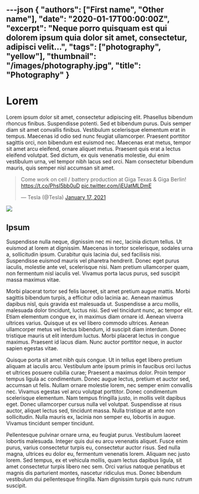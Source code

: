 ---json
{
  "authors": ["First name", "Other name"],
  "date": "2020-01-17T00:00:00Z",
  "excerpt": "Neque porro quisquam est qui dolorem ipsum quia dolor sit amet, consectetur, adipisci velit...",
  "tags": ["photography", "yellow"],
  "thumbnail": "/images/photography.jpg",
  "title": "Photography"
}
---

# Lorem

Lorem ipsum dolor sit amet, consectetur adipiscing elit. Phasellus bibendum rhoncus finibus. Suspendisse potenti. Sed et bibendum purus. Duis semper diam sit amet convallis finibus. Vestibulum scelerisque elementum erat in tempus. Maecenas id odio sed nunc feugiat ullamcorper. Praesent porttitor sagittis orci, non bibendum est euismod nec. Maecenas erat metus, tempor sit amet arcu eleifend, ornare aliquet metus. Praesent quis erat a lectus eleifend volutpat. Sed dictum, ex quis venenatis molestie, dui enim vestibulum urna, vel tempor nibh lacus sed orci. Nam consectetur bibendum mauris, quis semper nisl accumsan sit amet.

<blockquote class="twitter-tweet"><p lang="en" dir="ltr">Come work on cell / battery production at Giga Texas &amp; Giga Berlin! <a href="https://t.co/PhsI5bb0uD">https://t.co/PhsI5bb0uD</a> <a href="https://t.co/jEUatMLDmE">pic.twitter.com/jEUatMLDmE</a></p>&mdash; Tesla (@Tesla) <a href="https://twitter.com/Tesla/status/1350912868624035842?ref_src=twsrc%5Etfw">January 17, 2021</a></blockquote>

![](/images/photography.jpg)

## Ipsum

Suspendisse nulla neque, dignissim nec mi nec, lacinia dictum tellus. Ut euismod at lorem at dignissim. Maecenas in tortor scelerisque, sodales urna a, sollicitudin ipsum. Curabitur quis lacinia dui, sed facilisis nisi. Suspendisse euismod mauris vel pharetra hendrerit. Donec eget purus iaculis, molestie ante vel, scelerisque nisi. Nam pretium ullamcorper quam, non fermentum nisl iaculis vel. Vivamus porta lacus purus, sed suscipit massa maximus vitae.

Morbi placerat tortor sed felis laoreet, sit amet pretium augue mattis. Morbi sagittis bibendum turpis, a efficitur odio lacinia ac. Aenean maximus dapibus nisl, quis gravida est malesuada ut. Suspendisse a arcu mollis, malesuada dolor tincidunt, luctus nisi. Sed vel tincidunt nunc, ac tempor elit. Etiam elementum congue ex, in maximus diam ornare id. Aenean viverra ultrices varius. Quisque ut ex vel libero commodo ultrices. Aenean ullamcorper metus vel lectus bibendum, id suscipit diam interdum. Donec tristique mauris ut elit interdum luctus. Morbi placerat lectus in congue maximus. Praesent id lacus diam. Nunc auctor porttitor neque, in auctor sapien egestas vitae.

Quisque porta sit amet nibh quis congue. Ut in tellus eget libero pretium aliquam at iaculis arcu. Vestibulum ante ipsum primis in faucibus orci luctus et ultrices posuere cubilia curae; Praesent a maximus dolor. Proin tempor tempus ligula ac condimentum. Donec augue lectus, pretium et auctor sed, accumsan ut felis. Nullam ornare molestie lorem, nec semper enim convallis nec. Vivamus egestas vel arcu volutpat porttitor. Donec condimentum scelerisque elementum. Nam tempus fringilla justo, in mollis velit dapibus eget. Donec ullamcorper cursus nulla vel volutpat. Suspendisse at risus auctor, aliquet lectus sed, tincidunt massa. Nulla tristique at ante non sollicitudin. Nulla mauris ex, lacinia non semper eu, lobortis in augue. Vivamus tincidunt semper tincidunt.

Pellentesque pulvinar ornare urna, eu feugiat purus. Vestibulum laoreet lobortis malesuada. Integer quis dui eu arcu venenatis aliquet. Fusce enim purus, varius consectetur turpis eu, consectetur auctor risus. Sed nulla magna, ultrices eu dolor eu, fermentum venenatis lorem. Aliquam nec justo lorem. Sed tempus, ex et vehicula mollis, quam lectus dapibus ligula, sit amet consectetur turpis libero nec sem. Orci varius natoque penatibus et magnis dis parturient montes, nascetur ridiculus mus. Donec bibendum vestibulum dui pellentesque fringilla. Nam dignissim turpis quis nunc rutrum suscipit.
